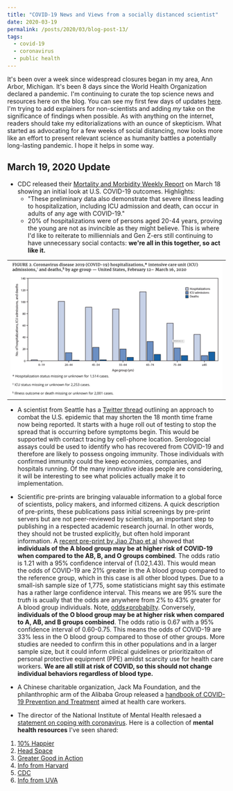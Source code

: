 ```yaml
---
title: "COVID-19 News and Views from a socially distanced scientist"
date: 2020-03-19
permalink: /posts/2020/03/blog-post-13/
tags:
  - covid-19
  - coronavirus
  - public health
---
```


It's been over a week since widespread closures began in my area, Ann Arbor, Michigan. It's been 8 days since the World Health Organization declared a pandemic. I'm continuing to curate the top science news and resources here on the blog. You can see my first few days of updates [here](http://www.brookewolford.com/posts/2020/03/blog-post-12/). I'm trying to add explainers for non-scientists and adding *my* take on the significance of findings when possible. As with anything on the internet, readers should take my editorializations with an ounce of skepticism. What started as advocating for a few weeks of social distancing, now looks more like an effort to present relevant science as humanity battles a potentially long-lasting pandemic. I hope it helps in some way.

## March 19, 2020 Update

* CDC released their [Mortality and Morbidity Weekly Report](https://www.cdc.gov/mmwr/volumes/69/wr/mm6912e2.htm) on March 18 showing an initial look at U.S. COVID-19 outcomes. Highlights:
  - "These preliminary data also demonstrate that severe illness leading to hospitalization, including ICU admission and death, can occur in adults of any age with COVID-19." 
  - 20% of hospitalizations were of persons aged 20-44 years, proving the young are not as invincible as they might believe.  This is where I'd like to reiterate to milliennials and Gen Z-ers still continuing to have unnecessary social contacts: **we're all in this together, so act like it.** 
  
<table align="center"><tr><td align="center" width="9999">
<img src="/images/MMWR_Fig2.jpg" align="center" width="600" alt="CDC Weekly Report">
</td></tr></table>

* A scientist from Seattle has a [Twitter thread](https://mobile.twitter.com/trvrb/status/1240444821593944064) outlining an approach to combat the U.S. epidemic that may shorten the 18 month time frame now being reported. It starts with a huge roll out of testing to stop the spread that is occurring before symptoms begin. This would be supported with contact tracing by cell-phone location. Serologocial assays could be used to identify who has recovered from COVID-19 and therefore are likely to possess ongoing immunity. Those individuals with confirmed immunity could the keep economies, companies, and hospitals running. Of the many innovative ideas people are considering, it will be interesting to see what policies actually make it to implementation.

* Scientific pre-prints are bringing valauable information to a global force of scientists, policy makers, and informed citizens. A quick description of pre-prints, these publications pass initial screenings by pre-print servers but are not peer-reviewed by scientists, an important step to publishing in a respected academic research journal. In other words, they should not be trusted explicitly, but often hold imporant information. A [recent pre-print by Jiao Zhao et al](https://www.medrxiv.org/content/10.1101/2020.03.11.20031096v1) showed that **individuals of the A blood group may be at higher risk of COVID-19 when compared to the AB, B, and O groups combined**. The odds ratio is 1.21 with a 95% confidence interval of (1.02,1.43). This would mean the odds of COVID-19 are 21% greater in the A blood group compared to the reference group, which in this case is all other blood types. Due to a small-ish sample size of 1,775, some statisticians might say this estimate has a rather large confidence interval. This means we are 95% sure the *truth* is acually that the odds are anywhere from 2% to 43% greater for A blood group individuals. Note, [odds≠probabilty](https://towardsdatascience.com/are-you-mixing-up-odds-with-probability-5f2d385fa890). Conversely, **individuals of the O blood group may be at higher risk when compared to A, AB, and B groups combined**. The odds ratio is 0.67 with a 95% confidence interval of 0.60-0.75. This means the odds of COVID-19 are 33% less in the O blood group compared to those of other groups.  More studies are needed to confirm this in other populations and in a larger sample size, but it could inform clinical guidelines or prioritizaiton of personal protective equipment (PPE) amidst scarcity use for health care workers. **We are all still at risk of COVID, so this should not change individual behaviors regardless of blood type.**

* A Chinese charitable organization, Jack Ma Foundation, and the philanthrophic arm of the Alibaba Group released a [handbook of COVID-19 Prevention and Treatment](https://covid-19.alibabacloud.com) aimed at health care workers.

* The director of the National Institute of Mental Health relesaed a [statement on coping with coronavirus](https://www.nimh.nih.gov/about/director/messages/2020/coping-with-coronavirus-managing-stress-fear-and-anxiety.shtml). Here is a collection of **mental health resources** I've seen shared:
1. [10% Happier](https://www.tenpercent.com/coronavirussanityguide)
2. [Head Space](https://www.headspace.com/covid-19)
3. [Greater Good in Action](https://ggia.berkeley.edu)
4. [Info from Harvard](https://www.health.harvard.edu/blog/coping-with-coronavirus-anxiety-2020031219183)
5. [CDC](https://www.cdc.gov/coronavirus/2019-ncov/prepare/managing-stress-anxiety.html)
6. [Info from UVA](https://news.virginia.edu/content/expert-offers-practical-advice-manage-your-coronavirus-anxiety)
